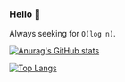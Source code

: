 ### Hello 👋

Always seeking for `O(log n)`.

[![Anurag's GitHub stats](https://github-readme-stats.vercel.app/api?username=LeandroPerrotta&count_private=true&include_all_commits=true&exclude_repo=Darghos830,Darghos840,DarghosTFS04_86_v1,DarghosTFS04_86_v2,DarghosTFS04_86_v3,Darghos857)](https://github.com/anuraghazra/github-readme-stats)

[![Top Langs](https://github-readme-stats.vercel.app/api/top-langs/?username=LeandroPerrotta&count_private=true&layout=compact&exclude_repo=Darghos830,Darghos840,DarghosTFS04_86_v1,DarghosTFS04_86_v2,DarghosTFS04_86_v3,Darghos857)](https://github.com/anuraghazra/github-readme-stats)
